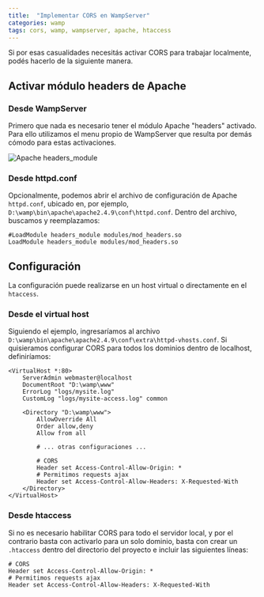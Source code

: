 ```yaml
---
title:  "Implementar CORS en WampServer"
categories: wamp
tags: cors, wamp, wampserver, apache, htaccess
---
```


Si por esas casualidades necesitás activar CORS para trabajar localmente, podés
hacerlo de la siguiente manera.

## Activar módulo headers de Apache

### Desde WampServer
Primero que nada es necesario tener el módulo Apache "headers" activado. Para ello
utilizamos el menu propio de WampServer que resulta por demás cómodo para estas activaciones.

![Apache headers_module](http://i.imgur.com/cYTgIad.png)

### Desde httpd.conf
Opcionalmente, podemos abrir el archivo de configuración de Apache `httpd.conf`,
ubicado en, por ejemplo, `D:\wamp\bin\apache\apache2.4.9\conf\httpd.conf`.
Dentro del archivo, buscamos y reemplazamos:

```
#LoadModule headers_module modules/mod_headers.so
LoadModule headers_module modules/mod_headers.so
```

## Configuración
La configuración puede realizarse en un host virtual o directamente en el `htaccess`.

### Desde el virtual host
Siguiendo el ejemplo, ingresaríamos al archivo `D:\wamp\bin\apache\apache2.4.9\conf\extra\httpd-vhosts.conf`. Si quisieramos configurar CORS
para todos los dominios dentro de localhost, definiríamos:

```
<VirtualHost *:80>
    ServerAdmin webmaster@localhost
    DocumentRoot "D:\wamp\www"
    ErrorLog "logs/mysite.log"
    CustomLog "logs/mysite-access.log" common

    <Directory "D:\wamp\www">
        AllowOverride All
        Order allow,deny
        Allow from all

        # ... otras configuraciones ...

        # CORS
        Header set Access-Control-Allow-Origin: *
        # Permitimos requests ajax
        Header set Access-Control-Allow-Headers: X-Requested-With
    </Directory>
</VirtualHost>
```

### Desde htaccess
Si no es necesario habilitar CORS para todo el servidor local, y por el contrario
basta con activarlo para un solo dominio, basta con crear un `.htaccess` dentro
del directorio del proyecto e incluir las siguientes líneas:

```
# CORS
Header set Access-Control-Allow-Origin: *
# Permitimos requests ajax
Header set Access-Control-Allow-Headers: X-Requested-With
```

